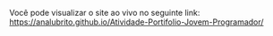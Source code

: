 Você pode visualizar o site ao vivo no seguinte link: https://analubrito.github.io/Atividade-Portifolio-Jovem-Programador/
